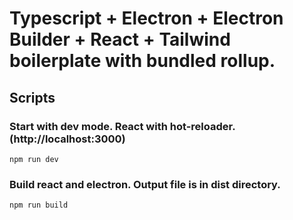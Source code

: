 # Typescript + Electron + Electron Builder + React + Tailwind boilerplate with bundled rollup.

## Scripts
### Start with dev mode. React with hot-reloader. (http://localhost:3000)

```
npm run dev
```

### Build react and electron. Output file is in dist directory.
```
npm run build
```
